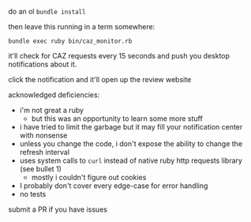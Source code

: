 do an ol `bundle install`

then leave this running in a term somewhere:

`bundle exec ruby bin/caz_monitor.rb`

it'll check for CAZ requests every 15 seconds and push you desktop notifications about it.

click the notification and it'll open up the review website

acknowledged deficiencies:
* i'm not great a ruby
    * but this was an opportunity to learn some more stuff
* i have tried to limit the garbage but it may fill your notification center with nonsense
* unless you change the code, i don't expose the ability to change the refresh interval
* uses system calls to `curl` instead of native ruby http requests library (see bullet 1)
    * mostly i couldn't figure out cookies
* I probably don't cover every edge-case for error handling
* no tests

submit a PR if you have issues
